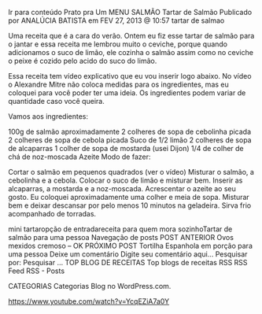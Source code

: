 Ir para conteúdo
Prato pra Um
MENU
SALMÃO
Tartar de Salmão
Publicado por ANALÚCIA BATISTA em FEV 27, 2013 @ 10:57
tartar de salmao

Uma receita que é a cara do verão. Ontem eu fiz esse tartar de salmão para o jantar e essa receita me lembrou muito o ceviche, porque quando adicionamos o suco de limão, ele cozinha o salmão assim como no ceviche o peixe é cozido pelo acido do suco do limão.

Essa receita tem vídeo explicativo que eu vou inserir logo abaixo. No vídeo o Alexandre Mitre não coloca medidas para os ingredientes, mas eu coloquei para você poder ter uma ideia. Os ingredientes podem variar de quantidade caso você queira.

Vamos aos ingredientes:

100g de salmão aproximadamente
2 colheres de sopa de cebolinha picada
2 colheres de sopa de cebola picada
Suco de 1/2 limão
2 colheres de sopa de alcaparras
1 colher de sopa de mostarda (usei Dijon)
1/4 de colher de chá de noz-moscada
Azeite
Modo de fazer:

Cortar o salmão em pequenos quadrados (ver o vídeo)
Misturar o salmão, a cebolinha e a cebola. Colocar o suco de limão e misturar bem.
Inserir as alcaparras, a mostarda e a noz-moscada.
Acrescentar o azeite ao seu gosto. Eu coloquei aproximadamente uma colher e meia de sopa.
Misturar bem e deixar descansar por pelo menos 10 minutos na geladeira.
Sirva frio acompanhado de torradas.

mini tartaropção de entradareceita para quem mora sozinhoTartar de salmão para uma pessoa
Navegação de posts
POST ANTERIOR
Ovos mexidos cremoso – OK
PRÓXIMO POST
Tortilha Espanhola em porção para uma pessoa
Deixe um comentário
Digite seu comentário aqui...
Pesquisar por:
Pesquisar …
TOP BLOG DE RECEITAS
Top blogs de receitas
RSS
RSS Feed RSS - Posts

CATEGORIAS
Categorias
Blog no WordPress.com.



https://www.youtube.com/watch?v=YcqEZiA7a0Y